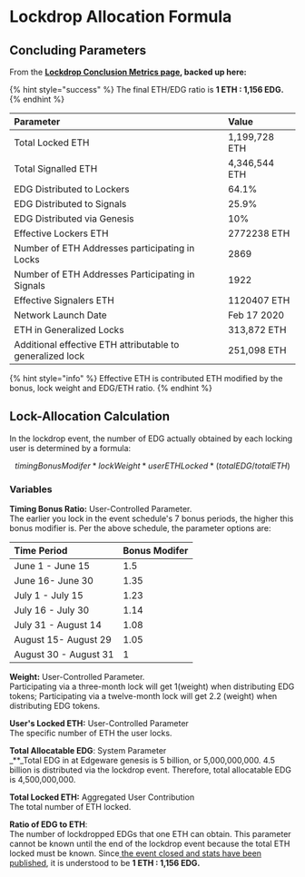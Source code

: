 # Lockdrop Allocation Formula

## Concluding Parameters

From the [**Lockdrop Conclusion Metrics page**](https://commonwealth.im/edgeware/stats)**, backed up here:**

{% hint style="success" %}
The final ETH/EDG ratio is **1 ETH : 1,156 EDG.**
{% endhint %}

| Parameter | Value |
| :--- | :--- |
| Total Locked ETH | 1,199,728 ETH |
| Total Signalled ETH | 4,346,544 ETH |
| EDG Distributed to Lockers | 64.1% |
| EDG Distributed to Signals | 25.9% |
| EDG Distributed via Genesis | 10% |
| Effective Lockers ETH | 2772238 ETH |
| Number of ETH Addresses participating in Locks | 2869 |
| Number of ETH Addresses Participating in Signals | 1922 |
| Effective Signalers ETH | 1120407 ETH |
| Network Launch Date | Feb 17 2020 |
| ETH in Generalized Locks | 313,872 ETH |
| Additional effective ETH attributable to generalized lock | 251,098 ETH |

{% hint style="info" %}
Effective ETH is contributed ETH modified by the bonus, lock weight and EDG/ETH ratio.
{% endhint %}

## Lock-Allocation Calculation

In the lockdrop event, the number of EDG actually obtained by each locking user is determined by a formula:

$$
timingBonusModifer * lockWeight * userETHLocked*(totalEDG/totalETH)
$$

### Variables

**Timing Bonus Ratio:** User-Controlled Parameter.  
The earlier you lock in the event schedule's 7 bonus periods, the higher this bonus modifier is. Per the above schedule, the parameter options are:

| Time Period | Bonus Modifer |
| :--- | :--- |
| June 1 - June 15 | 1.5 |
| June 16- June 30 | 1.35 |
| July 1 - July 15 | 1.23 |
| July 16 - July 30 | 1.14 |
| July 31 - August 14 | 1.08 |
| August 15- August 29 | 1.05 |
| August 30 - August 31 | 1 |

**Weight:** User-Controlled Parameter.  
Participating via a three-month lock will get 1\(weight\) when distributing EDG tokens; Participating via a twelve-month lock will get 2.2 \(weight\) when distributing EDG tokens.

**User's Locked ETH:** User-Controlled Parameter  
The specific number of ETH the user locks.

**Total Allocatable EDG**: System Parameter  
\_\*\*\_Total EDG in at Edgeware genesis is 5 billion, or 5,000,000,000. 4.5 billion is distributed via the lockdrop event. Therefore, total allocatable EDG is 4,500,000,000.

**Total Locked ETH:** Aggregated User Contribution  
The total number of ETH locked.

**Ratio of EDG to ETH**:  
The number of lockdropped EDGs that one ETH can obtain. This parameter cannot be known until the end of the lockdrop event because the total ETH locked must be known. Since[ the event closed and stats have been published](https://commonwealth.im/edgeware/stats), it is understood to be **1 ETH : 1,156 EDG.**

